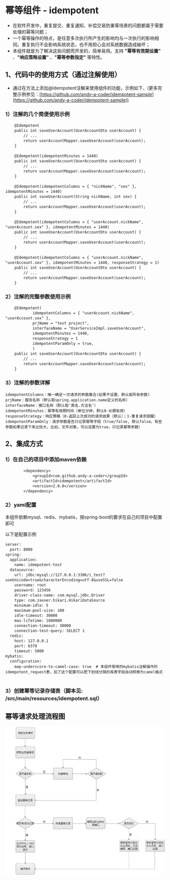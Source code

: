 # 幂等组件 - idempotent
* 在软件开发中，重复提交、重复通知、补偿交易防重等场景的问题都属于需要处理的幂等问题；
* 一个幂等操作的特点，是任意多次执行所产生的影响均与一次执行的影响相同。重复执行不会影响系统状态，也不用担心会对系统数据造成破坏；
* 本组件就是为了解决这些问题而开发的，简单易用。支持 __"幂等有效期设置"__ 、__"响应策略设置"__ 、__"幂等参数指定"__ 等特性。

## 1、代码中的使用方式（通过注解使用）
* 通过在方法上添加@Idempotent注解来使用组件的功能，示例如下，(更多完整示例参见：[https://github.com/andy-a-coder/idempotent-sample](https://github.com/andy-a-coder/idempotent-sample))

### 1）注解的几个简便使用示例
```
    @Idempotent
    public int saveUserAccount(UserAccountDto userAccount) {
        // ...
        return userAccountMapper.saveUserAccount(userAccount);
    }
    
    @Idempotent(idempotentMinutes = 1440)
    public int saveUserAccount(UserAccountDto userAccount) {
        // ...
        return userAccountMapper.saveUserAccount(userAccount);
    }
    
    @Idempotent(idempotentColumns = { "nickName", "sex" }, idempotentMinutes = 1440)
    public int saveUserAccount(String nickName, int sex) {
        // ...        
        return userAccountMapper.saveUserAccount(userAccount);
    }

    @Idempotent(idempotentColumns = { "userAccount.nickName", "userAccount.sex" }, idempotentMinutes = 1440)
    public int saveUserAccount(UserAccountDto userAccount) {
        // ...       
        return userAccountMapper.saveUserAccount(userAccount);
    }
    
    @Idempotent(idempotentColumns = { "userAccount.nickName", "userAccount.sex" }, idempotentMinutes = 1440, responseStrategy = 1)
    public int saveUserAccount(UserAccountDto userAccount) {
        // ...       
        return userAccountMapper.saveUserAccount(userAccount);
    }

```
### 2）注解的完整参数使用示例
```
    @Idempotent(
            idempotentColumns = { "userAccount.nickName", "userAccount.sex" }, 
            prjName = "test project", 
            interfaceName = "UserServiceImpl.saveUserAccount", 
            idempotentMinutes = 1440, 
            responseStrategy = 1
            idempotentParamOnly = true, 
            )
    public int saveUserAccount(UserAccountDto userAccount) {
        // ...
        return userAccountMapper.saveUserAccount(userAccount);
    }

```
### 3）注解的参数详解
```
idempotentColumns：唯一确定一次请求的参数集合(如果不设置，默认取所有参数)
prjName：服务名称（默认取spring.application.name定义的名称）
interfaceName：接口名称（默认取'类名.方法名'）
idempotentMinutes：幂等有效期时间（单位分钟，默认0-长期有效）
responseStrategy：响应策略（0-返回上次成功的请求结果（默认）；1-重复请求提醒）
idempotentParamOnly：请求参数是否只记录幂等字段（true/false, 默认false。有些参数如果记录下来比较大，比如，文件对象，可以设置为true，只记录幂等参数）

```
## 2、集成方式
### 1）在自己的项目中添加maven依赖
```
        <dependency>
            <groupId>com.github.andy-a-coder</groupId>
            <artifactId>idempotent</artifactId>
            <version>2.0.0</version>
        </dependency>

```
### 2）yaml配置
本组件依赖mysql、redis、mybatis，按spring-boot的要求在自己的项目中配置即可

以下是配置示例

```
server:
  port: 8080
spring:
  application:
    name: idempotent-test
  datasource:
    url: jdbc:mysql://127.0.0.1:3306/i_test?useUnicode=true&characterEncoding=utf-8&useSSL=false
    username: root
    password: 123456
    driver-class-name: com.mysql.jdbc.Driver
    type: com.zaxxer.hikari.HikariDataSource
    minimum-idle: 5
    maximum-pool-size: 100
    idle-timeout: 30000
    max-lifetime: 1800000
    connection-timeout: 30000
    connection-test-query: SELECT 1
  redis:
    host: 127.0.0.1
    port: 6379
    timeout: 5000
mybatis:
  configuration:
    map-underscore-to-camel-case: true  # 本组件使用的mybatis注解操作的idempotent_request表，加了这个配置可以把下划线分隔的库表字段自动转换为camel格式
    
```

### 3）创建幂等记录存储表（脚本见: /src/main/resources/idempotent.sql）

## 幂等请求处理流程图
![](https://raw.githubusercontent.com/andy-a-coder/idempotent/master/images/flow.png)
